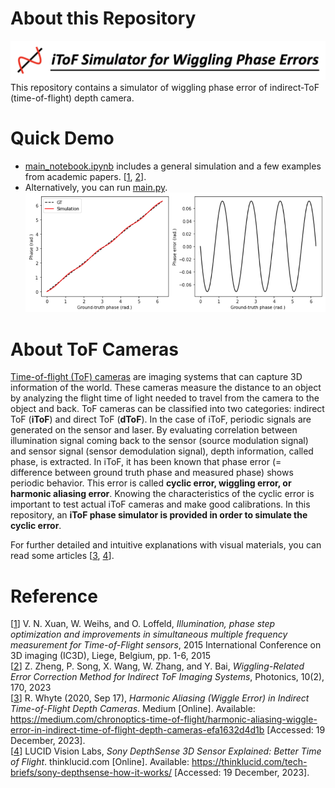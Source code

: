 # About this Repository
![image info](./docs/image/image1.png)  
This repository contains a simulator of wiggling phase error of indirect-ToF (time-of-flight) depth camera.  

# Quick Demo
-  [main_notebook.ipynb](https://github.com/ksonod/itof_cyclic_error_simulator/blob/main/main_notebook.ipynb) includes a general simulation and a few examples from academic papers. [[1](https://ieeexplore.ieee.org/document/7391811), [2](https://www.mdpi.com/2304-6732/10/2/170)].
-  Alternatively, you can run [main.py](https://github.com/ksonod/itof_cyclic_error_simulator/blob/main/main.py).
![image info](./docs/image/image2_demo.png) 

# About ToF Cameras
[Time-of-flight (ToF) cameras](https://en.wikipedia.org/wiki/Time-of-flight_camera) are imaging systems that can capture 3D information of the world. These cameras measure the distance to an object by analyzing the flight time of light needed to travel from the camera to the object and back. ToF cameras can be classified into two categories: indirect ToF (**iToF**) and direct ToF (**dToF**). In the case of iToF, periodic signals are generated on the sensor and laser. By evaluating correlation between illumination signal coming back to the sensor (source modulation signal) and sensor signal (sensor demodulation signal), depth information, called phase, is extracted. In iToF, it has been known that phase error (= difference between ground truth phase and measured phase) shows periodic behavior. This error is called **cyclic error, wiggling error, or harmonic aliasing error**. Knowing the characteristics of the cyclic error is important to test actual iToF cameras and make good calibrations. In this repository, an **iToF phase simulator is provided in order to simulate the cyclic error**.

For further detailed and intuitive explanations with visual materials, you can read some articles [[3](https://medium.com/chronoptics-time-of-flight/harmonic-aliasing-wiggle-error-in-indirect-time-of-flight-depth-cameras-efa1632d4d1b), [4](https://thinklucid.com/tech-briefs/sony-depthsense-how-it-works/)].


# Reference
[[1](https://ieeexplore.ieee.org/document/7391811)] V. N. Xuan, W. Weihs, and O. Loffeld, *Illumination, phase step optimization and improvements in simultaneous multiple frequency measurement for Time-of-Flight sensors*, 2015 International Conference on 3D imaging (IC3D), Liege, Belgium, pp. 1-6, 2015   
[[2](https://www.mdpi.com/2304-6732/10/2/170)] Z. Zheng, P. Song, X. Wang, W. Zhang, and Y. Bai, *Wiggling-Related Error Correction Method for Indirect ToF Imaging Systems*, Photonics, 10(2), 170, 2023  
[[3](https://medium.com/chronoptics-time-of-flight/harmonic-aliasing-wiggle-error-in-indirect-time-of-flight-depth-cameras-efa1632d4d1b)] R. Whyte (2020, Sep 17), *Harmonic Aliasing (Wiggle Error) in Indirect Time-of-Flight Depth Cameras*. Medium [Online]. Available: https://medium.com/chronoptics-time-of-flight/harmonic-aliasing-wiggle-error-in-indirect-time-of-flight-depth-cameras-efa1632d4d1b [Accessed: 19 December, 2023].  
[[4](https://thinklucid.com/tech-briefs/sony-depthsense-how-it-works/)] LUCID Vision Labs, *Sony DepthSense 3D Sensor Explained: Better Time of Flight*. thinklucid.com [Online]. Available: https://thinklucid.com/tech-briefs/sony-depthsense-how-it-works/ [Accessed: 19 December, 2023].  
